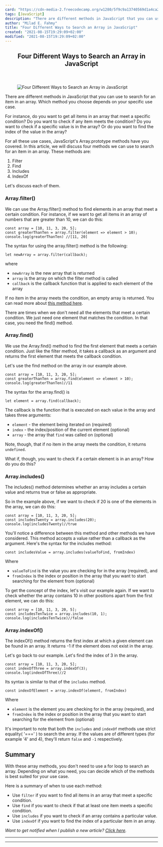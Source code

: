 ```yaml
---
card: "https://cdn-media-2.freecodecamp.org/w1280/5f9c9a13740569d1a4ca2358.jpg"
tags: [JavaScript]
description: "There are different methods in JavaScript that you can use to"
author: "Milad E. Fahmy"
title: "Four Different Ways to Search an Array in JavaScript"
created: "2021-08-15T19:29:09+02:00"
modified: "2021-08-15T19:29:09+02:00"
---
```

<div class="site-wrapper">
<main id="site-main" class="site-main outer">
<div class="inner">
<article class="post-full post tag-javascript tag-100daysofcode tag-arrays ">
<header class="post-full-header">
<h1 class="post-full-title">Four Different Ways to Search an Array in JavaScript</h1>
</header>
<figure class="post-full-image">
<picture>
<source media="(max-width: 700px)" sizes="1px" srcset="data:image/gif;base64,R0lGODlhAQABAIAAAAAAAP///yH5BAEAAAAALAAAAAABAAEAAAIBRAA7 1w">
<source media="(min-width: 701px)" sizes="(max-width: 800px) 400px,
(max-width: 1170px) 700px,
1400px" srcset="https://cdn-media-2.freecodecamp.org/w1280/5f9c9a13740569d1a4ca2358.jpg 300w,
https://cdn-media-2.freecodecamp.org/w1280/5f9c9a13740569d1a4ca2358.jpg 600w,
https://cdn-media-2.freecodecamp.org/w1280/5f9c9a13740569d1a4ca2358.jpg 1000w,
https://cdn-media-2.freecodecamp.org/w1280/5f9c9a13740569d1a4ca2358.jpg 2000w">
<img onerror="this.style.display='none'" src="https://cdn-media-2.freecodecamp.org/w1280/5f9c9a13740569d1a4ca2358.jpg" alt="Four Different Ways to Search an Array in JavaScript">
</picture>
</figure>
<section class="post-full-content">
<div class="post-content">
<p>There are different methods in JavaScript that you can use to search for an item in an array. Which method you choose depends on your specific use case. </p>
<p>For instance, do you want to get all items in an array that meet a specific condition? Do you want to check if any item meets the condition? Do you want to check if a specific value is in the array? Or do you want to find the index of the value in the array?</p>
<p>For all these use cases, JavaScript's Array.prototype methods have you covered. In this article, we will discuss four methods we can use to search for an item in an array. These methods are:</p>
<ol>
<li>Filter</li>
<li>Find</li>
<li>Includes</li>
<li>IndexOf</li>
</ol>
<p>Let's discuss each of them.</p>
<h3 id="array-filter-">Array.filter()</h3>
<p>We can use the Array.filter() method to find elements in an array that meet a certain condition. For instance, if we want to get all items in an array of numbers that are greater than 10, we can do this:</p><pre><code class="language-js">const array = [10, 11, 3, 20, 5];
const greaterThanTen = array.filter(element =&gt; element &gt; 10);
console.log(greaterThanTen) //[11, 20]</code></pre>
<p>The syntax for using the array.filter() method is the following:</p><pre><code class="language-text">let newArray = array.filter(callback);</code></pre>
<p>where</p>
<ul>
<li><code>newArray</code> is the new array that is returned</li>
<li><code>array</code> is the array on which the filter method is called</li>
<li><code>callback</code> is the callback function that is applied to each element of the array</li>
</ul>
<p>If no item in the array meets the condition, an empty array is returned. You can read more about <a href="https://sarahchima.com/blog/javascript-array-filter/">this method here</a>.</p>
<p>There are times when we don't need all the elements that meet a certain condition. We just need one element that matches the condition. In that case, you need the find() method.</p>
<h3 id="array-find-">Array.find()</h3>
<p>We use the Array.find() method to find the first element that meets a certain condition. Just like the filter method, it takes a callback as an argument and returns the first element that meets the callback condition.</p>
<p>Let's use the find method on the array in our example above.</p><pre><code class="language-js">const array = [10, 11, 3, 20, 5];
const greaterThanTen = array.find(element =&gt; element &gt; 10);
console.log(greaterThanTen)//11</code></pre>
<p>The syntax for the array.find() is</p><pre><code class="language-js">let element = array.find(callback);</code></pre>
<p>The callback is the function that is executed on each value in the array and takes three arguments:</p>
<ul>
<li><code>element</code> - the element being iterated on (required)</li>
<li><code>index</code> - the index/position of the current element (optional)</li>
<li><code>array</code> - the array that <code>find</code> was called on (optional)</li>
</ul>
<p>Note, though, that if no item in the array meets the condition, it returns <code>undefined</code>.</p>
<p>What if, though, you want to check if a certain element is in an array? How do you do this?</p>
<h3 id="array-includes-">Array.includes()</h3>
<p>The includes() method determines whether an array includes a certain value and returns true or false as appropriate.</p>
<p>So in the example above, if we want to check if 20 is one of the elements in the array, we can do this:</p><pre><code class="language-js">const array = [10, 11, 3, 20, 5];
const includesTwenty = array.includes(20);
console.log(includesTwenty)//true</code></pre>
<p>You'll notice a difference between this method and other methods we have considered. This method accepts a value rather than a callback as the argument. Here's the syntax for the includes method:</p><pre><code class="language-js">const includesValue = array.includes(valueToFind, fromIndex)</code></pre>
<p>Where </p>
<ul>
<li><code>valueToFind</code> is the value you are checking for in the array (required), and</li>
<li><code>fromIndex</code> is the index or position in the array that you want to start searching for the element from (optional)</li>
</ul>
<p>To get the concept of the index, let's visit our example again. If we want to check whether the array contains 10 in other positions apart from the first element, we can do this:</p><pre><code class="language-js">const array = [10, 11, 3, 20, 5];
const includesTenTwice = array.includes(10, 1);
console.log(includesTenTwice)//false</code></pre>
<h3 id="array-indexof-">Array.indexOf()</h3>
<p>The indexOf() method returns the first index at which a given element can be found in an array. It returns -1 if the element does not exist in the array.</p>
<p>Let's go back to our example. Let's find the index of 3 in the array.</p><pre><code class="language-js">const array = [10, 11, 3, 20, 5];
const indexOfThree = array.indexOf(3);
console.log(indexOfThree)//2</code></pre>
<p>Its syntax is similar to that of the <code>includes</code> method.</p><pre><code class="language-js">const indexOfElement = array.indexOf(element, fromIndex)</code></pre>
<p>Where </p>
<ul>
<li><code>element</code> is the element you are checking for in the array (required), and</li>
<li><code>fromIndex</code> is the index or position in the array that you want to start searching for the element from (optional)</li>
</ul>
<p>It's important to note that both the <code>includes</code> and <code>indexOf</code> methods use strict equality( '===' ) to search the array. If the values are of different types (for example '4' and 4), they'll return <code>false</code> and <code>-1</code> respectively.</p>
<h2 id="summary">Summary</h2>
<p>With these array methods, you don't need to use a for loop to search an array. Depending on what you need, you can decide which of the methods is best suited for your use case. </p>
<p>Here is a summary of when to use each method:</p>
<ul>
<li>Use <code>filter</code> if you want to find all items in an array that meet a specific condition.</li>
<li>Use <code>find</code> if you want to check if that at least one item meets a specific condition.</li>
<li>Use <code>includes</code> if you want to check if an array contains a particular value.</li>
<li>Use <code>indexOf</code> if you want to find the index of a particular item in an array.</li>
</ul>
<p><em><em>Want to get notified when I publish a new article? <a href="https://mailchi.mp/69ea601a3f64/join-sarahs-mailing-list">Click here</a>.</em></em></p>
</div>
<hr>
<hr>
</section>
</article>
</div>
</main>
</div>
<!-- Google Tag Manager (noscript) -->
<!-- End Google Tag Manager (noscript) -->

